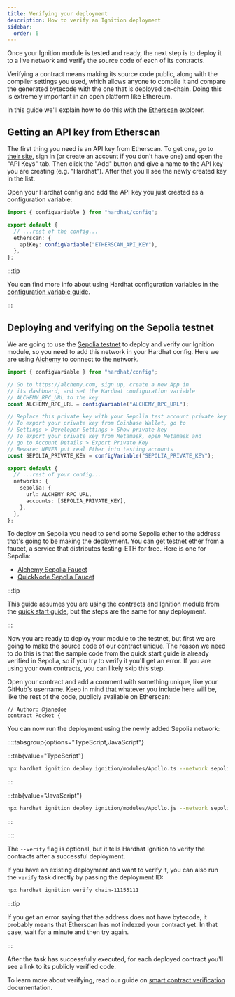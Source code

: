 ```yaml
---
title: Verifying your deployment
description: How to verify an Ignition deployment
sidebar:
  order: 6
---
```


Once your Ignition module is tested and ready, the next step is to deploy it to a live network and verify the source code of each of its contracts.

Verifying a contract means making its source code public, along with the compiler settings you used, which allows anyone to compile it and compare the generated bytecode with the one that is deployed on-chain. Doing this is extremely important in an open platform like Ethereum.

In this guide we'll explain how to do this with the [Etherscan](https://etherscan.io/) explorer.

## Getting an API key from Etherscan

The first thing you need is an API key from Etherscan. To get one, go to [their site](https://etherscan.io/login), sign in (or create an account if you don't have one) and open the "API Keys" tab. Then click the "Add" button and give a name to the API key you are creating (e.g. "Hardhat"). After that you'll see the newly created key in the list.

Open your Hardhat config and add the API key you just created as a configuration variable:

```ts
import { configVariable } from "hardhat/config";

export default {
  // ...rest of the config...
  etherscan: {
    apiKey: configVariable("ETHERSCAN_API_KEY"),
  },
};
```

:::tip

You can find more info about using Hardhat configuration variables in the [configuration variable guide](/docs/learn-more/configuration-variables).

:::

## Deploying and verifying on the Sepolia testnet

We are going to use the [Sepolia testnet](https://ethereum.org/en/developers/docs/networks/#sepolia) to deploy and verify our Ignition module, so you need to add this network in your Hardhat config. Here we are using [Alchemy](https://alchemy.com/) to connect to the network.

```ts
import { configVariable } from "hardhat/config";

// Go to https://alchemy.com, sign up, create a new App in
// its dashboard, and set the Hardhat configuration variable
// ALCHEMY_RPC_URL to the key
const ALCHEMY_RPC_URL = configVariable("ALCHEMY_RPC_URL");

// Replace this private key with your Sepolia test account private key
// To export your private key from Coinbase Wallet, go to
// Settings > Developer Settings > Show private key
// To export your private key from Metamask, open Metamask and
// go to Account Details > Export Private Key
// Beware: NEVER put real Ether into testing accounts
const SEPOLIA_PRIVATE_KEY = configVariable("SEPOLIA_PRIVATE_KEY");

export default {
  // ...rest of your config...
  networks: {
    sepolia: {
      url: ALCHEMY_RPC_URL,
      accounts: [SEPOLIA_PRIVATE_KEY],
    },
  },
};
```

To deploy on Sepolia you need to send some Sepolia ether to the address that's going to be making the deployment. You can get testnet ether from a faucet, a service that distributes testing-ETH for free. Here is one for Sepolia:

- [Alchemy Sepolia Faucet](https://sepoliafaucet.com/)
- [QuickNode Sepolia Faucet](https://faucet.quicknode.com/ethereum/sepolia)

:::tip

This guide assumes you are using the contracts and Ignition module from the [quick start guide](/ignition/docs/getting-started), but the steps are the same for any deployment.

:::

Now you are ready to deploy your module to the testnet, but first we are going to make the source code of our contract unique. The reason we need to do this is that the sample code from the quick start guide is already verified in Sepolia, so if you try to verify it you'll get an error. If you are using your own contracts, you can likely skip this step.

Open your contract and add a comment with something unique, like your GitHub's username. Keep in mind that whatever you include here will be, like the rest of the code, publicly available on Etherscan:

```solidity
// Author: @janedoe
contract Rocket {
```

You can now run the deployment using the newly added Sepolia network:

::::tabsgroup{options="TypeScript,JavaScript"}

:::tab{value="TypeScript"}

```sh
npx hardhat ignition deploy ignition/modules/Apollo.ts --network sepolia --verify
```

:::

:::tab{value="JavaScript"}

```sh
npx hardhat ignition deploy ignition/modules/Apollo.js --network sepolia --verify
```

:::

::::

The `--verify` flag is optional, but it tells Hardhat Ignition to verify the contracts after a successful deployment.

If you have an existing deployment and want to verify it, you can also run the `verify` task directly by passing the deployment ID:

```sh
npx hardhat ignition verify chain-11155111
```

:::tip

If you get an error saying that the address does not have bytecode, it probably means that Etherscan has not indexed your contract yet. In that case, wait for a minute and then try again.

:::

After the task has successfully executed, for each deployed contract you'll see a link to its publicly verified code.

To learn more about verifying, read our guide on [smart contract verification](/docs/learn-more/smart-contract-verification) documentation.
